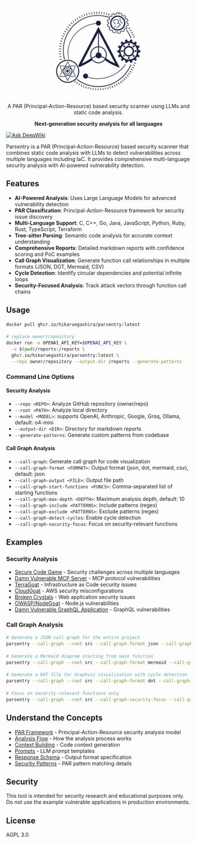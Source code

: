 <div align="center">

  <img width="250" src="./logo.png" alt="Parsentry Logo">

A PAR (Principal-Action-Resource) based security scanner using LLMs and static code analysis.

**Next-generation security analysis for all languages**

</div>

[![Ask DeepWiki](https://deepwiki.com/badge.svg)](https://deepwiki.com/HikaruEgashira/parsentry)

Parsentry is a PAR (Principal-Action-Resource) based security scanner that combines static code analysis with LLMs to detect vulnerabilities across multiple languages including IaC. It provides comprehensive multi-language security analysis with AI-powered vulnerability detection.

## Features

- **AI-Powered Analysis**: Uses Large Language Models for advanced vulnerability detection
- **PAR Classification**: Principal-Action-Resource framework for security issue discovery
- **Multi-Language Support**: C, C++, Go, Java, JavaScript, Python, Ruby, Rust, TypeScript, Terraform
- **Tree-sitter Parsing**: Semantic code analysis for accurate context understanding
- **Comprehensive Reports**: Detailed markdown reports with confidence scoring and PoC examples
- **Call Graph Visualization**: Generate function call relationships in multiple formats (JSON, DOT, Mermaid, CSV)
- **Cycle Detection**: Identify circular dependencies and potential infinite loops
- **Security-Focused Analysis**: Track attack vectors through function call chains

## Usage

```bash
docker pull ghcr.io/hikaruegashira/parsentry:latest

# replace owner/repository
docker run -e OPENAI_API_KEY=$OPENAI_API_KEY \
  -v $(pwd)/reports:/reports \
  ghcr.io/hikaruegashira/parsentry:latest \
  --repo owner/repository --output-dir /reports --generate-patterns
```

### Command Line Options

#### Security Analysis
- `--repo <REPO>`: Analyze GitHub repository (owner/repo)
- `--root <PATH>`: Analyze local directory
- `--model <MODEL>`: supports OpenAI, Anthropic, Google, Groq, Ollama, default: o4-mini
- `--output-dir <DIR>`: Directory for markdown reports
- `--generate-patterns`: Generate custom patterns from codebase

#### Call Graph Analysis
- `--call-graph`: Generate call graph for code visualization
- `--call-graph-format <FORMAT>`: Output format (json, dot, mermaid, csv), default: json
- `--call-graph-output <FILE>`: Output file path
- `--call-graph-start-functions <FUNCS>`: Comma-separated list of starting functions
- `--call-graph-max-depth <DEPTH>`: Maximum analysis depth, default: 10
- `--call-graph-include <PATTERNS>`: Include patterns (regex)
- `--call-graph-exclude <PATTERNS>`: Exclude patterns (regex)
- `--call-graph-detect-cycles`: Enable cycle detection
- `--call-graph-security-focus`: Focus on security-relevant functions

## Examples

### Security Analysis
- [Secure Code Game](docs/reports/skills-secure-code-game/summary.md) - Security challenges across multiple languages
- [Damn Vulnerable MCP Server](docs/reports/harishsg993010-damn-vulnerable-MCP-server/summary.md) - MCP protocol vulnerabilities
- [TerraGoat](docs/reports/terragoat/summary.md) - Infrastructure as Code security issues
- [CloudGoat](docs/reports/cloudgoat/summary.md) - AWS security misconfigurations
- [Broken Crystals](docs/reports/NeuraLegion-brokencrystals/summary.md) - Web application security issues
- [OWASP/NodeGoat](docs/reports/NodeGoat/summary.md) - Node.js vulnerabilities
- [Damn Vulnerable GraphQL Application](docs/reports/Damn-Vulnerable-GraphQL-Application/summary.md) - GraphQL vulnerabilities

### Call Graph Analysis

```bash
# Generate a JSON call graph for the entire project
parsentry --call-graph --root src --call-graph-format json --call-graph-output callgraph.json

# Generate a Mermaid diagram starting from main function
parsentry --call-graph --root src --call-graph-format mermaid --call-graph-start-functions main --call-graph-output callgraph.md

# Generate a DOT file for Graphviz visualization with cycle detection
parsentry --call-graph --root src --call-graph-format dot --call-graph-detect-cycles --call-graph-output callgraph.dot

# Focus on security-relevant functions only
parsentry --call-graph --root src --call-graph-security-focus --call-graph-include ".*auth.*,.*security.*" --call-graph-format mermaid
```

## Understand the Concepts

- [PAR Framework](docs/concepts/par_framework.md) - Principal-Action-Resource security analysis model
- [Analysis Flow](docs/concepts/analysis_flow.md) - How the analysis process works
- [Context Building](docs/concepts/context.md) - Code context generation
- [Prompts](docs/concepts/prompts.md) - LLM prompt templates
- [Response Schema](docs/concepts/response_schema.md) - Output format specification
- [Security Patterns](docs/concepts/security_patterns.md) - PAR pattern matching details

## Security

This tool is intended for security research and educational purposes only. Do not use the example vulnerable applications in production environments.

## License

AGPL 3.0
